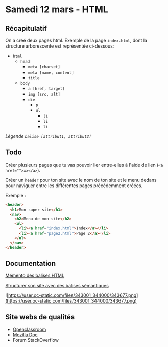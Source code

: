 # Samedi 12 mars - HTML

## Récapitulatif

On a créé deux pages html.
Exemple de la page `index.html`, dont la structure arborescente est représentée ci-dessous:

- `html`
  - `head`
    - `meta [charset]`
    - `meta [name, content]`
    - `title`
  - `body`
    - `a [href, target]`
    - `img [src, alt]`
    - `div`
      - `p`
      - `ul`
        - `li`
        - `li`
        - `li`

_Légende `balise [attribut1, attribut2]`_

## Todo

Créer plusieurs pages que tu vas pouvoir lier entre-elles à l'aide de lien (`<a href="">xx</a>`).

Créer un `header` pour ton site avec le nom de ton site et le menu dedans pour naviguer entre les différentes pages précédemment créées.

Exemple :

```html
<header>
  <h1>Mon super site</h1>
  <nav>
    <h2>Menu de mon site</h2>
    <ul>
      <li><a href="index.html">Index</a></li>
      <li><a href="page2.html">Page 2</a></li>
    </ul>
  </nav>
</header>
```

## Documentation

[Mémento des balises HTML](https://openclassrooms.com/fr/courses/1603881-apprenez-a-creer-votre-site-web-avec-html5-et-css3/1608357-memento-des-balises-html)

[Structurer son site avec des balises sémantiques](https://openclassrooms.com/fr/courses/1603881-apprenez-a-creer-votre-site-web-avec-html5-et-css3/1605881-structurez-votre-page)

![https://user.oc-static.com/files/343001_344000/343677.png](https://user.oc-static.com/files/343001_344000/343677.png)

## Site webs de qualités

- [Openclassroom](https://openclassrooms.com/fr/courses/1603881-apprenez-a-creer-votre-site-web-avec-html5-et-css3)
- [Mozilla Doc](https://developer.mozilla.org/fr/docs/Web/HTML)
- Forum StackOverflow
